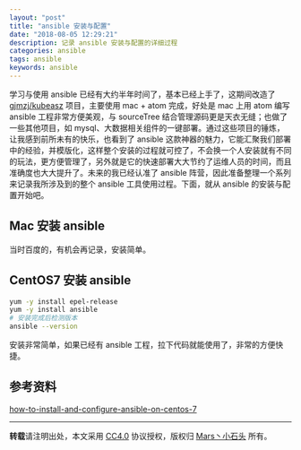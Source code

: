 ```yaml
---
layout: "post"
title: "ansible 安装与配置"
date: "2018-08-05 12:29:21"
description: 记录 ansible 安装与配置的详细过程
categories: ansible
tags: ansible
keywords: ansible
---
```


学习与使用 ansible 已经有大约半年时间了，基本已经上手了，这期间改造了 [gjmzj/kubeasz](https://github.com/gjmzj/kubeasz) 项目，主要使用 mac + atom 完成，好处是 mac 上用 atom 编写 ansible 工程非常方便美观，与 sourceTree 结合管理源码更是天衣无缝；也做了一些其他项目，如 mysql、大数据相关组件的一键部署。通过这些项目的锤炼，让我感到前所未有的快乐，也看到了 ansible 这款神器的魅力，它能汇聚我们部署中的经验，并模版化，这样整个安装的过程就可控了，不会换一个人安装就有不同的玩法，更方便管理了，另外就是它的快速部署大大节约了运维人员的时间，而且准确度也大大提升了。未来的我已经认准了 ansible 阵营，因此准备整理一个系列来记录我所涉及到的整个 ansible 工具使用过程。下面，就从 ansible 的安装与配置开始吧。




## Mac 安装 ansible

当时百度的，有机会再记录，安装简单。

## CentOS7 安装 ansible

```sh
yum -y install epel-release
yum -y install ansible
# 安装完成后检测版本
ansible --version
```

安装非常简单，如果已经有 ansible 工程，拉下代码就能使用了，非常的方便快捷。

## 参考资料

[how-to-install-and-configure-ansible-on-centos-7](https://www.digitalocean.com/community/tutorials/how-to-install-and-configure-ansible-on-centos-7)



---

**转载**请注明出处，本文采用 [CC4.0](http://creativecommons.org/licenses/by-nc-nd/4.0/) 协议授权，版权归 [Mars丶小石头](https://www.zorin.xin) 所有。